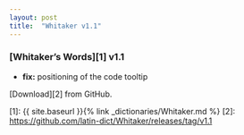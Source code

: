 ```yaml
---
layout: post
title:  "Whitaker v1.1"
---
```


### [Whitaker’s Words][1] v1.1

- **fix:** positioning of the code tooltip


[Download][2] from GitHub.


[1]: {{ site.baseurl }}{% link _dictionaries/Whitaker.md %}
[2]: https://github.com/latin-dict/Whitaker/releases/tag/v1.1
